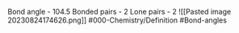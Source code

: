 Bond angle - 104.5
Bonded pairs - 2
Lone pairs - 2
![[Pasted image 20230824174626.png]]
#000-Chemistry/Definition #Bond-angles